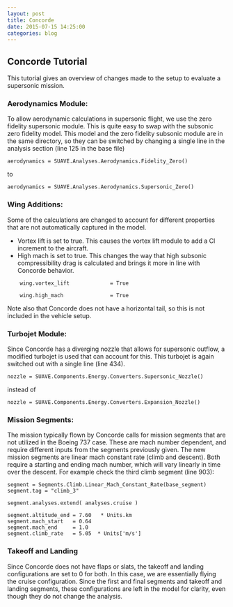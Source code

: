 ```yaml
---
layout: post
title: Concorde
date: 2015-07-15 14:25:00
categories: blog
---
```


<link rel="stylesheet" href="//cdn.jsdelivr.net/highlight.js/8.6/styles/default.min.css">
<script src="//cdn.jsdelivr.net/highlight.js/8.6/highlight.min.js"></script>
<script>hljs.initHighlightingOnLoad();</script>

## Concorde Tutorial


This tutorial gives an overview of changes made to the setup to evaluate a supersonic mission.

### Aerodynamics Module:

To allow aerodynamic calculations in supersonic flight, we use the zero fidelity supersonic module. This is quite easy to swap with the subsonic zero fidelity model. This model and the zero fidelity subsonic module are in the same directory, so they can be switched by changing a single line in the analysis section (line 125 in the base file)

```
aerodynamics = SUAVE.Analyses.Aerodynamics.Fidelity_Zero()
```

to

```
aerodynamics = SUAVE.Analyses.Aerodynamics.Supersonic_Zero()
```

### Wing Additions:

Some of the calculations are changed to account for different properties that are not automatically captured in the model.

* Vortex lift is set to true. This causes the vortex lift module to add a Cl increment to the aircraft.
* High mach is set to true. This changes the way that high subsonic compressibility drag is calculated and brings it more in line with Concorde behavior.

```
    wing.vortex_lift             = True
```

```
    wing.high_mach               = True
```

Note also that Concorde does not have a horizontal tail, so this is not included in the vehicle setup.

### Turbojet Module:

Since Concorde has a diverging nozzle that allows for supersonic outflow, a modified turbojet is used that can account for this. This turbojet is again switched out with a single line (line 434).

```
nozzle = SUAVE.Components.Energy.Converters.Supersonic_Nozzle()
```

instead of 

```
nozzle = SUAVE.Components.Energy.Converters.Expansion_Nozzle()  
```

### Mission Segments:

The mission typically flown by Concorde calls for mission segments that are not utilized in the Boeing 737 case. These are mach number dependent, and require different inputs from the segments previously given. 
The new mission segments are linear mach constant rate (climb and descent). Both require a starting and ending mach number, which will vary linearly in time over the descent. For example check the third climb segment (line 903):


    segment = Segments.Climb.Linear_Mach_Constant_Rate(base_segment)
    segment.tag = "climb_3"
    
    segment.analyses.extend( analyses.cruise )
    
    segment.altitude_end = 7.60   * Units.km
    segment.mach_start   = 0.64
    segment.mach_end     = 1.0
    segment.climb_rate   = 5.05  * Units['m/s']

### Takeoff and Landing 

Since Concorde does not have flaps or slats, the takeoff and landing configurations are set to 0 for both. In this case, we are essentially flying the cruise configuration. Since the first and final segments and takeoff and landing segments, these configurations are left in the model for clarity, even though they do not change the analysis. 
